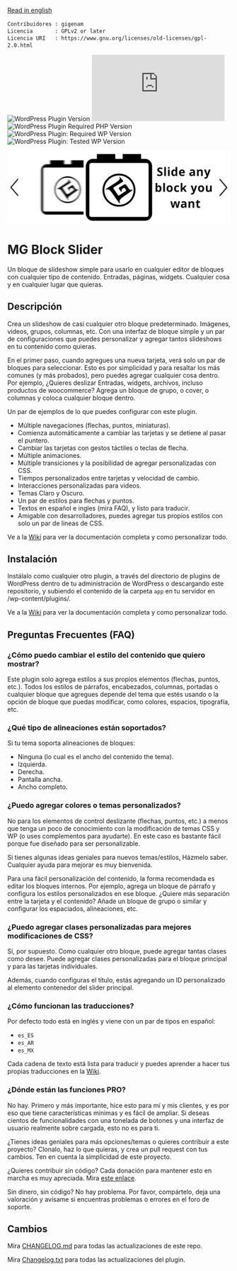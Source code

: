 [Read in english](./README.md)

```
Contribuidores : gigenam
Licencia       : GPLv2 or later
Licencia URI   : https://www.gnu.org/licenses/old-licenses/gpl-2.0.html
```

![WordPress Plugin Version](https://img.shields.io/wordpress/plugin/v/mg-block-slider?label=Versión)
![Required Node Version](https://img.shields.io/badge/Mínimo->=16.x%20-blue?logo=node.js)
![WordPress Plugin Required PHP Version](https://img.shields.io/wordpress/plugin/required-php/mg-block-slider?label=Recomendado&logo=php)
![WordPress Plugin: Required WP Version](https://img.shields.io/wordpress/plugin/wp-version/mg-block-slider?label=Mínimo&logo=wordpress)
![WordPress Plugin: Tested WP Version](https://img.shields.io/wordpress/plugin/tested/mg-block-slider?label=Probado&logo=wordpress)

![MG Block Slider Banner](./app/assets/img/banner.png)

# MG Block Slider

Un bloque de slideshow simple para usarlo en cualquier editor de bloques con
cualquier tipo de contenido. Entradas, páginas, widgets. Cualquier cosa y en
cualquier lugar que quieras.

## Descripción

Crea un slideshow de casi cualquier otro bloque predeterminado. Imágenes, videos,
grupos, columnas, etc. Con una interfaz de bloque simple y un par de configuraciones
que puedes personalizar y agregar tantos slideshows en tu contenido como quieras.

En el primer paso, cuando agregues una nueva tarjeta, verá solo un par de bloques
para seleccionar. Esto es por simplicidad y para resaltar los más comunes (y más
probados), pero puedes agregar cualquier cosa dentro. Por ejemplo, ¿Quieres deslizar
Entradas, widgets, archivos, incluso productos de woocommerce? Agrega un bloque
de grupo, o cover, o columnas y coloca cualquier bloque dentro.

Un par de ejemplos de lo que puedes configurar con este plugin.

- Múltiple navegaciones (flechas, puntos, miniaturas).
- Comienza automáticamente a cambiar las tarjetas y se detiene al pasar el puntero.
- Cambiar las tarjetas con gestos táctiles o teclas de flecha.
- Múltiple animaciones.
- Múltiple transiciones y la posibilidad de agregar personalizadas con CSS.
- Tiempos personalizados entre tarjetas y velocidad de cambio.
- Interacciones personalizadas para videos.
- Temas Claro y Oscuro.
- Un par de estilos para flechas y puntos.
- Textos en español e ingles (mira FAQ), y listo para traducir.
- Amigable con desarrolladores, puedes agregar tus propios estilos con solo un par
  de lineas de CSS.

Ve a la [Wiki](https://github.com/gigenam/mgblockslider/wiki/Inicio) para ver la
documentación completa y como personalizar todo.

## Instalación

Instálalo como cualquier otro plugin, a través del directorio de plugins de WordPress
dentro de tu administración de WordPress o descargando este repositorio, y subiendo
el contenido de la carpeta `app` en tu servidor en /wp-content/plugins/.

Ve a la [Wiki](https://github.com/gigenam/mgblockslider/wiki/Inicio) para ver la
documentación completa y como personalizar todo.

## Preguntas Frecuentes (FAQ)

### ¿Cómo puedo cambiar el estilo del contenido que quiero mostrar?

Este plugin solo agrega estilos a sus propios elementos (flechas, puntos, etc.).
Todos los estilos de párrafos, encabezados, columnas, portadas o cualquier bloque
que agregues depende del tema que estés usando o la opción de bloque que puedas
modificar, como colores, espacios, tipografía, etc.

### ¿Qué tipo de alineaciones están soportados?

Si tu tema soporta alineaciones de bloques:

- Ninguna (lo cual es el ancho del contenido the tema).
- Izquierda.
- Derecha.
- Pantalla ancha.
- Ancho completo.

### ¿Puedo agregar colores o temas personalizados?

No para los elementos de control deslizante (flechas, puntos, etc.) a menos que
tenga un poco de conocimiento con la modificación de temas CSS y WP (o uses
complementos para ayudarte). En este caso es bastante fácil porque fue diseñado
para ser personalizable.

Si tienes algunas ideas geniales para nuevos temas/estilos, Házmelo saber.
Cualquier ayuda para mejorar es muy bienvenida.

Para una fácil personalización del contenido, la forma recomendada es editar los
bloques internos. Por ejemplo, agrega un bloque de párrafo y configura los estilos
personalizados en ese bloque. ¿Quiere más separación entre la tarjeta y el contenido?
Añade un bloque de grupo o similar y configurar los espaciados, alineaciones, etc.

### ¿Puedo agregar clases personalizadas para mejores modificaciones de CSS?

Sí, por supuesto. Como cualquier otro bloque, puede agregar tantas clases como
desee. Puede agregar clases personalizadas para el bloque principal y para las
tarjetas individuales.

Además, cuando configuras el título, estás agregando un ID personalizado al
elemento contenedor del slider principal.

### ¿Cómo funcionan las traducciones?

Por defecto todo está en inglés y viene con un par de tipos en español:

- `es_ES`
- `es_AR`
- `es_MX`

Cada cadena de texto está lista para traducir y puedes aprender a hacer tus
propias traducciones en la [Wiki](https://github.com/gigenam/mgblockslider/wiki/Inicio).

### ¿Dónde están las funciones PRO?

No hay. Primero y más importante, hice esto para mí y mis clientes, y es por eso
que tiene características mínimas y es fácil de ampliar. Si deseas cientos de
funcionalidades con una tonelada de botones y una interfaz de usuario realmente
sobre cargada, esto no es para ti.

¿Tienes ideas geniales para más opciones/temas o quieres contribuir a este proyecto?
Clonalo, haz lo que quieras, y crea un pull request con tus cambios. Ten en cuenta
la simplicidad de este proyecto.

¿Quieres contribuir sin código? Cada donación para mantener esto en marcha es muy
apreciada. Mira [este enlace](https://www.paypal.com/donate/?hosted_button_id=X73V9XW8Y94C8).

Sin dinero, sin código? No hay problema. Por favor, compártelo, deja una valoración
y avísame si encuentras problemas o errores en el foro de soporte.

## Cambios

Mira [CHANGELOG.md](./CHANGELOG.md) para todas las actualizaciones de este repo.

Mira [Changelog.txt](./app/changelog.txt) para todas las actualizaciones del plugin.
